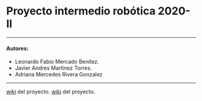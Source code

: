 # Proyecto intermedio robótica 2020-II
---
#### Autores:
- Leonardo Fabio Mercado Benítez.
- Javier Andres Martinez Torres.
- Adriana Mercedes Rivera Gonzalez


---

[wiki](http://proyecto-intermedio-robotica.wikidot.com/) del proyecto.
[wiki](http://aplicacionpickandplace.wikidot.com/main:layout) del proyecto.
